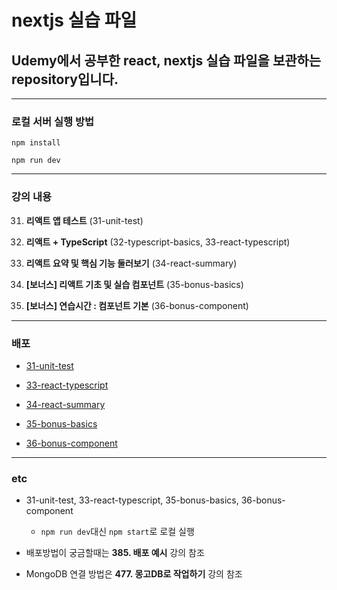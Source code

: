 # nextjs 실습 파일

## Udemy에서 공부한 react, nextjs 실습 파일을 보관하는 repository입니다.

---

### 로컬 서버 실행 방법

`npm install`

`npm run dev`

---

### 강의 내용

31. **리액트 앱 테스트** (31-unit-test)

32. **리액트 + TypeScript** (32-typescript-basics, 33-react-typescript)

33. **리액트 요약 및 핵심 기능 둘러보기** (34-react-summary)

34. **[보너스] 리액트 기초 및 실습 컴포넌트** (35-bonus-basics)

35. **[보너스] 연습시간 : 컴포넌트 기본** (36-bonus-component)

---

### 배포

- [31-unit-test](https://31-unit-test.vercel.app/)

- [33-react-typescript](https://33-react-typescript.vercel.app/)

- [34-react-summary](https://34-react-summary.vercel.app/)

- [35-bonus-basics](https://35-bonus-basics.vercel.app/)

- [36-bonus-component](https://36-bonus-component.vercel.app/)

---

### etc

- 31-unit-test, 33-react-typescript, 35-bonus-basics, 36-bonus-component

  - `npm run dev`대신 `npm start`로 로컬 실행

- 배포방법이 궁금할때는 **385. 배포 예시** 강의 참조
- MongoDB 연결 방법은 **477. 몽고DB로 작업하기** 강의 참조
